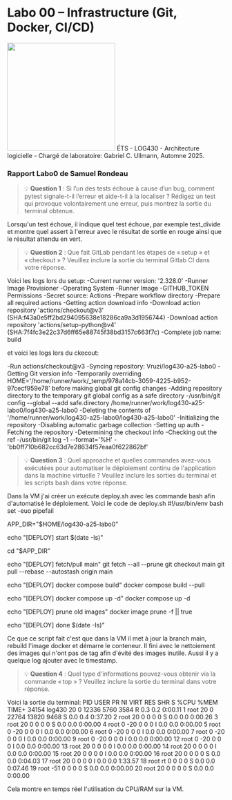 # Labo 00 – Infrastructure (Git, Docker, CI/CD)
<img src="https://upload.wikimedia.org/wikipedia/commons/2/2a/Ets_quebec_logo.png" width="250">    
ÉTS - LOG430 - Architecture logicielle - Chargé de laboratoire: Gabriel C. Ullmann, Automne 2025.    

### Rapport Labo0 de Samuel Rondeau

> 💡 **Question 1** : Si l’un des tests échoue à cause d’un bug, comment pytest signale-t-il l’erreur et aide-t-il à la localiser ? Rédigez un test qui provoque volontairement une erreur, puis montrez la sortie du terminal obtenue.

Lorsqu'un test échoue, il indique quel test échoue, par exemple test_divide et montre quel assert à l'erreur avec le résultat de sortie en rouge ainsi que le résultat attendu en vert.

> 💡 **Question 2** :  Que fait GitLab pendant les étapes de « setup » et « checkout » ? Veuillez inclure la sortie du terminal Gitlab CI dans votre réponse.

Voici les logs lors du setup:
-Current runner version: '2.328.0'
-Runner Image Provisioner
-Operating System
-Runner Image
-GITHUB_TOKEN Permissions
-Secret source: Actions
-Prepare workflow directory
-Prepare all required actions
-Getting action download info
-Download action repository 'actions/checkout@v3' (SHA:f43a0e5ff2bd294095638e18286ca9a3d1956744)
-Download action repository 'actions/setup-python@v4' (SHA:7f4fc3e22c37d6ff65e88745f38bd3157c663f7c)
-Complete job name: build

et voici les logs lors du ckecout:

-Run actions/checkout@v3
-Syncing repository: Vruzi/log430-a25-labo0
-Getting Git version info
-Temporarily overriding HOME='/home/runner/work/_temp/978a14cb-3059-4225-b952-97cecf959e78' before making global git config changes
-Adding repository directory to the temporary git global config as a safe directory
-/usr/bin/git config --global --add safe.directory /home/runner/work/log430-a25-labo0/log430-a25-labo0
-Deleting the contents of '/home/runner/work/log430-a25-labo0/log430-a25-labo0'
-Initializing the repository
-Disabling automatic garbage collection
-Setting up auth
-Fetching the repository
-Determining the checkout info
-Checking out the ref
-/usr/bin/git log -1 --format='%H'
-'bb0ff710b682cc63d7e28634f57eaa0f622862bf'

> 💡 **Question 3** : Quel approache et quelles commandes avez-vous exécutées pour automatiser le déploiement continu de l'application dans la machine virtuelle ? Veuillez inclure les sorties du terminal et les scripts bash dans votre réponse.

Dans la VM j'ai créer un exécute deploy.sh avec les commande bash afin d'automatisé le déploiement. 
Voici le code de deploy.sh
#!/usr/bin/env bash
set -euo pipefail

APP_DIR="$HOME/log430-a25-labo0"

echo "[DEPLOY] start $(date -Is)"

cd "$APP_DIR"

echo "[DEPLOY] fetch/pull main"
git fetch --all --prune
git checkout main
git pull --rebase --autostash origin main

echo "[DEPLOY] docker compose build"
docker compose build --pull

echo "[DEPLOY] docker compose up -d"
docker compose up -d

echo "[DEPLOY] prune old images"
docker image prune -f || true

echo "[DEPLOY] done $(date -Is)"

Ce que ce script fait c'est que dans la VM il met à jour la branch main, rebuild l'image docker et démarre le conteneur. Il fini avec le nettoiement des images qui n'ont pas de tag afin d'évité des images inutile. Aussi il y a quelque log ajouter avec le timestamp.

> 💡 **Question 4** : Quel type d'informations pouvez-vous obtenir via la commande « top » ? Veuillez inclure la sortie du terminal dans votre réponse.

Voici la sortie du terminal:
    PID USER      PR  NI    VIRT    RES    SHR S  %CPU  %MEM     TIME+
  34154 log430    20   0   12336   5760   3584 R   0.3   0.2   0:00.11
      1 root      20   0   22764  13820   9468 S   0.0   0.4   0:37.20
      2 root      20   0       0      0      0 S   0.0   0.0   0:00.26
      3 root      20   0       0      0      0 S   0.0   0.0   0:00.00
      4 root       0 -20       0      0      0 I   0.0   0.0   0:00.00
      5 root       0 -20       0      0      0 I   0.0   0.0   0:00.00
      6 root       0 -20       0      0      0 I   0.0   0.0   0:00.00
      7 root       0 -20       0      0      0 I   0.0   0.0   0:00.00
      9 root       0 -20       0      0      0 I   0.0   0.0   0:00.00
     12 root       0 -20       0      0      0 I   0.0   0.0   0:00.00
     13 root      20   0       0      0      0 I   0.0   0.0   0:00.00
     14 root      20   0       0      0      0 I   0.0   0.0   0:00.00
     15 root      20   0       0      0      0 I   0.0   0.0   0:00.00
     16 root      20   0       0      0      0 S   0.0   0.0   0:04.03
     17 root      20   0       0      0      0 I   0.0   0.0   1:33.57
     18 root      rt   0       0      0      0 S   0.0   0.0   0:07.46
     19 root     -51   0       0      0      0 S   0.0   0.0   0:00.00
     20 root      20   0       0      0      0 S   0.0   0.0   0:00.00

Cela montre en temps réel l'utilisation du CPU/RAM sur la VM.